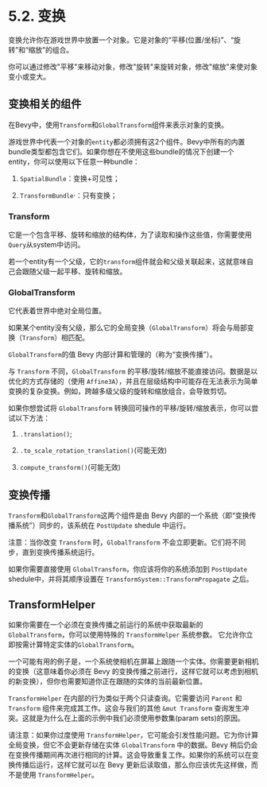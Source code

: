 # 5.2. 变换

变换允许你在游戏世界中放置一个对象。它是对象的“平移(位置/坐标)”、“旋转”和“缩放”的组合。

你可以通过修改"平移"来移动对象，修改"旋转"来旋转对象，修改"缩放"来使对象变小或变大。

## 变换相关的组件

在Bevy中，使用`Transform`和`GlobalTransform`组件来表示对象的变换。

游戏世界中代表一个对象的`entity`都必须拥有这2个组件。Bevy中所有的内置bundle类型都包含它们。如果你想在不使用这些bundle的情况下创建一个entity，你可以使用以下任意一种bundle：

1. `SpatialBundle`：变换+可见性；

2. `TransformBundle`·：只有变换；

### Transform

它是一个包含平移、旋转和缩放的结构体，为了读取和操作这些值，你需要使用`Query`从system中访问。

若一个entity有一个父级，它的`transform`组件就会和父级关联起来，这就意味自己会跟随父级一起平移、旋转和缩放。

### GlobalTransform

它代表着世界中绝对全局位置。

如果某个entity没有父级，那么它的全局变换（`GlobalTransform`）将会与局部变换（`Transform`）相匹配。

`GlobalTransform`的值 Bevy 内部计算和管理的（称为“变换传播”）。

与 `Transform` 不同，`GlobalTransform` 的平移/旋转/缩放不能直接访问。数据是以优化的方式存储的（使用 `Affine3A`），并且在层级结构中可能存在无法表示为简单变换的复杂变换。例如，跨越多级父级的旋转和缩放组合，会导致剪切。

如果你想尝试将 `GlobalTransform` 转换回可操作的平移/旋转/缩放表示，你可以尝试以下方法：

1. `.translation()`;

2. `.to_scale_rotation_translation()`(可能无效)

3. `compute_transform()`(可能无效)

## 变换传播

`Transform`和`GlobalTransform`这两个组件是由 Bevy 内部的一个系统（即“变换传播系统”）同步的，该系统在 `PostUpdate` shedule 中运行。

注意：当你改变 `Transform` 时，`GlobalTransform` 不会立即更新。它们将不同步，直到变换传播系统运行。

如果你需要直接使用 `GlobalTransform`，你应该将你的系统添加到 `PostUpdate` shedule中，并将其顺序设置在 `TransformSystem::TransformPropagate` 之后。

## TransformHelper

如果你需要在一个必须在变换传播之前运行的系统中获取最新的`GlobalTransform`，你可以使用特殊的 `TransformHelper` 系统参数。
它允许你立即按需计算特定实体的`GlobalTransform`。

一个可能有用的例子是，一个系统使相机在屏幕上跟随一个实体。你需要更新相机的变换（这意味着你必须在 Bevy 的变换传播之前进行，这样它就可以考虑到相机的新变换），但你也需要知道你正在跟随的实体的当前最新位置。

`TransformHelper` 在内部的行为类似于两个只读查询。它需要访问 `Parent` 和 `Transform` 组件来完成其工作。这会与我们的其他 `&mut Transform` 查询发生冲突。这就是为什么在上面的示例中我们必须使用参数集(param sets)的原因。

请注意：如果你过度使用 `TransformHelper`，它可能会引发性能问题。它为你计算全局变换，但它不会更新存储在实体 `GlobalTransform` 中的数据。Bevy 稍后仍会在变换传播期间再次进行相同的计算。这会导致重复工作。如果你的系统可以在变换传播后运行，这样它就可以在 Bevy 更新后读取值，那么你应该优先这样做，而不是使用 `TransformHelper`。

